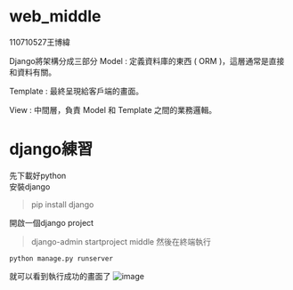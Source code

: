 # web_middle  
110710527王博緯  

Django將架構分成三部分
Model : 定義資料庫的東西 ( ORM )，這層通常是直接和資料有關。  
  
Template : 最終呈現給客戶端的畫面。  

View : 中間層，負責 Model 和 Template 之間的業務邏輯。  
  
# django練習  

先下載好python  
安裝django  
>pip install django

開啟一個django project  

>django-admin startproject middle
然後在終端執行  
```
python manage.py runserver
```
就可以看到執行成功的畫面了
![image]()  
